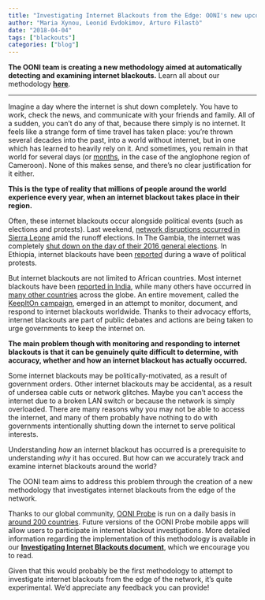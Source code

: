 ```yaml
---
title: "Investigating Internet Blackouts from the Edge: OONI's new upcoming methodology"
author: "Maria Xynou, Leonid Evdokimov, Arturo Filastò"
date: "2018-04-04"
tags: ["blackouts"]
categories: ["blog"]
---
```


**The OONI team is creating a new methodology aimed at automatically
detecting and examining internet blackouts.** Learn all about our
methodology **[here](/documents/Investigating-Internet-Blackouts-Methodology-2018-03.pdf)**.

---------------------------------------------------------------------------------------------------------------------

Imagine a day where the internet is shut down completely. You have to
work, check the news, and communicate with your friends and family. All
of a sudden, you can’t do any of that, because there simply is no
internet. It feels like a strange form of time travel has taken place:
you’re thrown several decades into the past, into a world without
internet, but in one which has learned to heavily rely on it. And
sometimes, you remain in that world for several days (or
[months](https://qz.com/964927/caemroons-internet-shutdown-is-over-after-93-days/),
in the case of the anglophone region of Cameroon). None of this makes
sense, and there’s no clear justification for it either.

**This is the type of reality that millions of people around the world
experience every year, when an internet blackout takes place in their
region.**

Often, these internet blackouts occur alongside political events
(such as elections and protests). Last weekend, [network disruptions occurred in Sierra Leone](http://www.africanews.com/2018/04/01/why-sierra-leone-temporarily-shutdown-internet-after-runoff-vote/) amid the runoff elections. In The Gambia, the
internet was completely [shut down on the day of their 2016 general elections](/post/gambia-internet-shutdown/).
In Ethiopia, internet blackouts have been
[reported](/post/ethiopia-internet-shutdown-amidst-recent-protests/)
during a wave of political protests.

But internet blackouts are not limited to African countries. Most
internet blackouts have been [reported in India](https://www.internetshutdowns.in/), while many others have
occurred in [many other countries](https://www.accessnow.org/keepiton/) across the globe. An
entire movement, called the [KeepItOn campaign](https://www.accessnow.org/keepiton/), emerged in an attempt
to monitor, document, and respond to internet blackouts worldwide.
Thanks to their advocacy efforts, internet blackouts are part of public
debates and actions are being taken to urge governments to keep the
internet on.

**The main problem though with monitoring and responding to internet
blackouts is that it can be genuinely quite difficult to determine, with
accuracy, whether and how an internet blackout has actually occurred.**

Some internet blackouts may be politically-motivated, as a result of
government orders. Other internet blackouts may be accidental, as a
result of undersea cable cuts or network glitches. Maybe you can’t
access the internet due to a broken LAN switch or because
the network is simply overloaded. There are many reasons why you may not
be able to access the internet, and many of them probably have nothing
to do with governments intentionally shutting down the internet to serve
political interests.

Understanding *how* an internet blackout has occurred is a prerequisite
to understanding *why* it has occured. But how can we accurately track
and examine internet blackouts around the world?

The OONI team aims to address this problem through the creation of a new
methodology that investigates internet blackouts from the edge of the
network.

Thanks to our global community, [OONI Probe](/install/) is run on a daily basis in [around 200 countries](https://api.ooni.io/stats). Future versions of the OONI Probe
mobile apps will allow users to participate in internet blackout investigations.
More detailed information regarding the implementation of this methodology is
available in our **[Investigating Internet Blackouts document](/documents/Investigating-Internet-Blackouts-Methodology-2018-03.pdf)**, which we
encourage you to read.

Given that this would probably be the first methodology to attempt to
investigate internet blackouts from the edge of the network, it’s quite
experimental. We’d appreciate any feedback you can provide!
